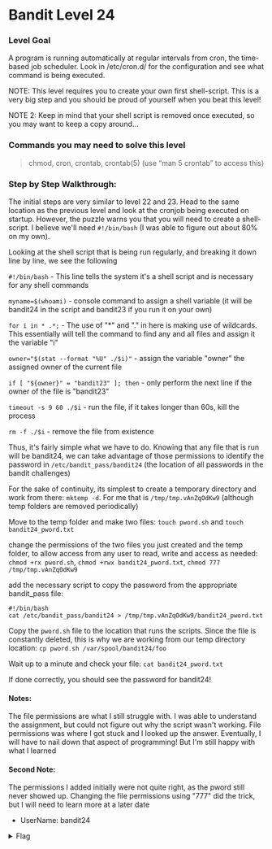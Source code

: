 # Bandit Level 24

### Level Goal
A program is running automatically at regular intervals from cron, the time-based job scheduler. Look in /etc/cron.d/ for the configuration and see what command is being executed.

NOTE: This level requires you to create your own first shell-script. This is a very big step and you should be proud of yourself when you beat this level!

NOTE 2: Keep in mind that your shell script is removed once executed, so you may want to keep a copy around…

### Commands you may need to solve this level
> chmod, cron, crontab, crontab(5) (use “man 5 crontab” to access this)

### Step by Step Walkthrough:
The initial steps are very similar to level 22 and 23. Head to the same location as the previous level and look at the cronjob being executed on startup. However, the puzzle warns you that you will need to create a shell-script. I believe we'll need ```#!/bin/bash``` (I was able to figure out about 80% on my own). 

Looking at the shell script that is being run regularly, and breaking it down line by line, we see the following

```#!/bin/bash``` - This line tells the system it's a shell script and is necessary for any shell commands

```myname=$(whoami)``` - console command to assign a shell variable (it will be bandit24 in the script and bandit23 if you run it on your own)

```for i in * .*;``` - The use of "*" and "." in here is making use of wildcards. This essentially will tell the command to find any and all files and assign it the variable "i"

```owner="$(stat --format "%U" ./$i)"``` - assign the variable "owner" the assigned owner of the current file

```if [ "${owner}" = "bandit23" ]; then``` - only perform the next line if the owner of the file is "bandit23"

```timeout -s 9 60 ./$i``` - run the file, if it takes longer than 60s, kill the process

```rm -f ./$i``` - remove the file from existence

Thus, it's fairly simple what we have to do. Knowing that any file that is run will be bandit24, we can take advantage of those permissions to identify the password in ```/etc/bandit_pass/bandit24``` (the location of all passwords in the bandit challenges)

For the sake of continuity, its simplest to create a temporary directory and work from there: ```mktemp -d```. For me that is ```/tmp/tmp.vAnZqOdKw9``` (although temp folders are removed periodically)

Move to the temp folder and make two files: ```touch pword.sh``` and ```touch bandit24_pword.txt```

change the permissions of the two files you just created and the temp folder, to allow access from any user to read, write and access as needed: ```chmod +rx pword.sh```, ```chmod +rwx bandit24_pword.txt```, ```chmod 777 /tmp/tmp.vAnZqOdKw9```

add the necessary script to copy the password from the appropriate bandit_pass file: 

```
#!/bin/bash 
cat /etc/bandit_pass/bandit24 > /tmp/tmp.vAnZqOdKw9/bandit24_pword.txt
```

Copy the ```pword.sh``` file to the location that runs the scripts. Since the file is constantly deleted, this is why we are working from our temp directory location: 
```cp pword.sh /var/spool/bandit24/foo```

Wait up to a minute and check your file: ```cat bandit24_pword.txt```

If done correctly, you should see the password for bandit24!

#### Notes: 
The file permissions are what I still struggle with. I was able to understand the assignment, but could not figure out why the script wasn't working. File permissions was where I got stuck and I looked up the answer. Eventually, I will have to nail down that aspect of programming! But I'm still happy with what I learned

#### Second Note: 
The permissions I added initially were not quite right, as the pword still never showed up. Changing the file permissions using "777" did the trick, but I will need to learn more at a later date


* UserName: bandit24

<details><summary>Flag</summary>
    <pre>
    pwd: gb8KRRCsshuZXI0tUuR6ypOFjiZbf3G8
    </pre>
   </details>